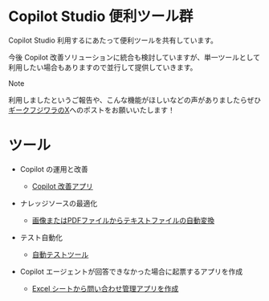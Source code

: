 # Copilot Studio 便利ツール群
Copilot Studio 利用するにあたって便利ツールを共有しています。

今後 Copilot 改善ソリューションに統合も検討していますが、単一ツールとして利用したい場合もありますので並行して提供していきます。

> [!Note]
> 利用しましたというご報告や、こんな機能がほしいなどの声がありましたらぜひ[ギークフジワラのX](https://x.com/geekfujiwara)へのポストをお願いいたします！


# ツール
* Copilot の運用と改善
  - [Copilot 改善アプリ](https://github.com/geekfujiwara/CopilotImprove)

* ナレッジソースの最適化
  - [画像またはPDFファイルからテキストファイルの自動変換](https://github.com/geekfujiwara/CopilotStudioToolKit/blob/main/TextFileConverter.md)

* テスト自動化
  - [自動テストツール](https://github.com/geekfujiwara/CopilotStudioToolKit/blob/main/CopilotStudioTestAutomation.md)

* Copilot エージェントが回答できなかった場合に起票するアプリを作成
  - [Excel シートから問い合わせ管理アプリを作成](https://github.com/geekfujiwara/CopilotStudioToolKit/blob/main/Excel2App.md)
